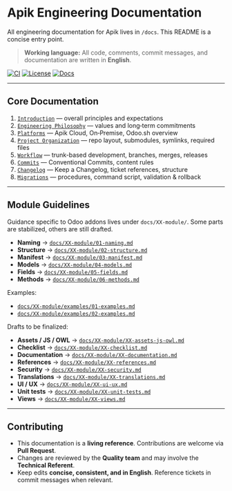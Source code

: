 # Apik Engineering Documentation

All engineering documentation for Apik lives in `/docs`. This README is a concise entry point.

> **Working language:** All code, comments, commit messages, and documentation are written in **English**.

<p align="left">
  <a href="https://github.com/apikcloud/docs/actions"><img alt="CI" src="https://img.shields.io/github/actions/workflow/status/apikcloud/docs/ci.yml?label=CI"></a>
  <a href="./LICENSE"><img alt="License" src="https://img.shields.io/badge/license-MIT-blue.svg"></a>
  <a href="./docs"><img alt="Docs" src="https://img.shields.io/badge/docs-available-brightgreen"></a>
</p>

---

## Core Documentation

1. [`Introduction`](docs/01-introduction.md) — overall principles and expectations  
2. [`Engineering Philosophy`](docs/02-philosophy.md) — values and long‑term commitments  
3. [`Platforms`](docs/03-platforms.md) — Apik Cloud, On‑Premise, Odoo.sh overview  
4. [`Project Organization`](docs/04-organization.md) — repo layout, submodules, symlinks, required files  
5. [`Workflow`](docs/05-workflow.md) — trunk-based development, branches, merges, releases  
6. [`Commits`](docs/06-commits.md) — Conventional Commits, content rules  
7. [`Changelog`](docs/07-changelog.md) — Keep a Changelog, ticket references, structure  
8. [`Migrations`](docs/08-migrations.md) — procedures, command script, validation & rollback  

---

## Module Guidelines

Guidance specific to Odoo addons lives under `docs/XX-module/`. Some parts are stabilized, others are still drafted.

- **Naming** → [`docs/XX-module/01-naming.md`](docs/XX-module/01-naming.md)  
- **Structure** → [`docs/XX-module/02-structure.md`](docs/XX-module/02-structure.md)  
- **Manifest** → [`docs/XX-module/03-manifest.md`](docs/XX-module/03-manifest.md)  
- **Models** → [`docs/XX-module/04-models.md`](docs/XX-module/04-models.md)  
- **Fields** → [`docs/XX-module/05-fields.md`](docs/XX-module/05-fields.md)  
- **Methods** → [`docs/XX-module/06-methods.md`](docs/XX-module/06-methods.md)  

Examples:  
- [`docs/XX-module/examples/01-examples.md`](docs/XX-module/examples/01-examples.md)  
- [`docs/XX-module/examples/02-examples.md`](docs/XX-module/examples/02-examples.md)

Drafts to be finalized:  
- **Assets / JS / OWL** → [`docs/XX-module/XX-assets-js-owl.md`](docs/XX-module/XX-assets-js-owl.md)  
- **Checklist** → [`docs/XX-module/XX-checklist.md`](docs/XX-module/XX-checklist.md)  
- **Documentation** → [`docs/XX-module/XX-documentation.md`](docs/XX-module/XX-documentation.md)  
- **References** → [`docs/XX-module/XX-references.md`](docs/XX-module/XX-references.md)  
- **Security** → [`docs/XX-module/XX-security.md`](docs/XX-module/XX-security.md)  
- **Translations** → [`docs/XX-module/XX-translations.md`](docs/XX-module/XX-translations.md)  
- **UI / UX** → [`docs/XX-module/XX-ui-ux.md`](docs/XX-module/XX-ui-ux.md)  
- **Unit tests** → [`docs/XX-module/XX-unit-tests.md`](docs/XX-module/XX-unit-tests.md)  
- **Views** → [`docs/XX-module/XX-views.md`](docs/XX-module/XX-views.md)

---

## Contributing

- This documentation is a **living reference**. Contributions are welcome via **Pull Request**.  
- Changes are reviewed by the **Quality team** and may involve the **Technical Referent**.  
- Keep edits **concise, consistent, and in English**. Reference tickets in commit messages when relevant.

